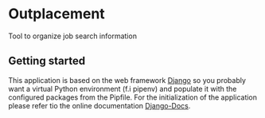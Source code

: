# Outplacement
Tool to organize job search information

## Getting started
This application is based on the web framework [Django](https://www.djangoproject.com/) so you probably want a virtual Python environment (f.i pipenv) and populate it with the configured packages from the Pipfile. For the initialization of the application please refer tio the online documentation [Django-Docs](https://docs.djangoproject.com/).

